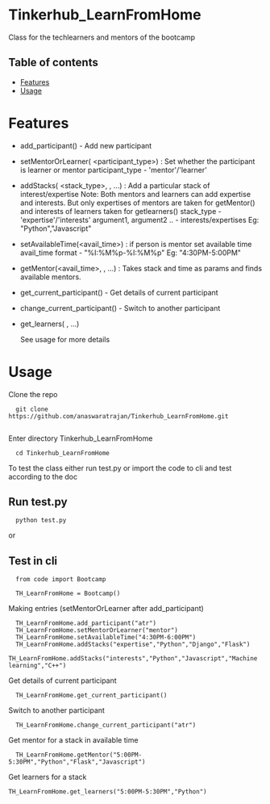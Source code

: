 # Tinkerhub_LearnFromHome

Class for the techlearners and mentors of the bootcamp

Table of contents
-------------
* [Features](#features)
* [Usage](#usage)

# Features

- add_participant(<username>) - Add new participant
  
- setMentorOrLearner( <participant_type>) : Set whether the participant is learner or mentor 
participant_type - 'mentor'/'learner'

- addStacks( <stack_type>, <argument1> ,<argument2> ...) : Add a particular stack of interest/expertise 
Note: Both mentors and learners can add expertise and interests. But only expertises of mentors are taken for getMentor()
and interests of learners taken for getlearners()
stack_type - 'expertise'/'interests' 
argument1, argument2 .. - interests/expertises Eg: "Python","Javascript"
  
- setAvailableTime(<avail_time>) : if person is mentor set available time 
avail_time format - "%I:%M%p-%I:%M%p" Eg: "4:30PM-5:00PM"

- getMentor(<avail_time>,<argument1> ,<argument2> ...) : Takes stack and time as params and finds available mentors.

- get_current_participant() - Get details of current participant

- change_current_participant(<username>) - Switch to another participant

- get_learners(<argument1> ,<argument2> ...)
  
  See usage for more details

# Usage

Clone the repo
```
  git clone https://github.com/anaswaratrajan/Tinkerhub_LearnFromHome.git
  
```
Enter directory Tinkerhub_LearnFromHome
```
  cd Tinkerhub_LearnFromHome
```

To test the class either run test.py or import the code to cli and test according to the doc

## Run test.py
```
  python test.py
``` 

or
## Test in cli
```
  from code import Bootcamp

  TH_LearnFromHome = Bootcamp()
``` 
Making entries (setMentorOrLearner after add_participant)

```
  TH_LearnFromHome.add_participant("atr")
  TH_LearnFromHome.setMentorOrLearner("mentor")
  TH_LearnFromHome.setAvailableTime("4:30PM-6:00PM")
  TH_LearnFromHome.addStacks("expertise","Python","Django","Flask")
  TH_LearnFromHome.addStacks("interests","Python","Javascript","Machine learning","C++")
```
Get details of current participant 
```
  TH_LearnFromHome.get_current_participant()
```
Switch to another participant
```
  TH_LearnFromHome.change_current_participant("atr")
```
Get mentor for a stack in available time
```
  TH_LearnFromHome.getMentor("5:00PM-5:30PM","Python","Flask","Javascript")
```
Get learners for a stack
```
TH_LearnFromHome.get_learners("5:00PM-5:30PM","Python")
```
